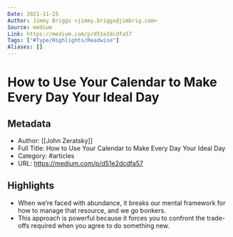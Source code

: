 ```yaml
---
Date: 2021-11-25
Author: Jimmy Briggs <jimmy.briggs@jimbrig.com>
Source: medium
Link: https://medium.com/p/d51e2dcdfa57
Tags: ["#Type/Highlights/Readwise"]
Aliases: []
---
```

# How to Use Your Calendar to Make Every Day Your Ideal Day

## Metadata
- Author: [[John Zeratsky]]
- Full Title: How to Use Your Calendar to Make Every Day Your Ideal Day
- Category: #articles
- URL: https://medium.com/p/d51e2dcdfa57

## Highlights
- When we’re faced with abundance, it breaks our mental framework for how to manage that resource, and we go bonkers.
- This approach is powerful because it forces you to confront the trade-offs required when you agree to do something new.
